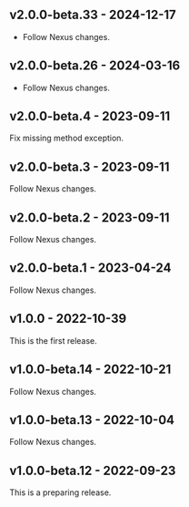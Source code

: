 ## v2.0.0-beta.33 - 2024-12-17

- Follow Nexus changes.

## v2.0.0-beta.26 - 2024-03-16

- Follow Nexus changes.

## v2.0.0-beta.4 - 2023-09-11

Fix missing method exception.

## v2.0.0-beta.3 - 2023-09-11

Follow Nexus changes.

## v2.0.0-beta.2 - 2023-09-11

Follow Nexus changes.

## v2.0.0-beta.1 - 2023-04-24

Follow Nexus changes.

## v1.0.0 - 2022-10-39

This is the first release.

## v1.0.0-beta.14 - 2022-10-21

Follow Nexus changes.

## v1.0.0-beta.13 - 2022-10-04

Follow Nexus changes.

## v1.0.0-beta.12 - 2022-09-23

This is a preparing release.